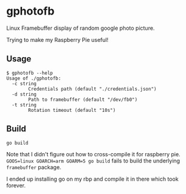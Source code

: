 # gphotofb
Linux Framebuffer display of random google photo picture.

Trying to make my Raspberry Pie useful!

## Usage
```
$ gphotofb --help
Usage of ./gphotofb:
  -c string
        Credentials path (default "./credentials.json")
  -d string
        Path to framebuffer (default "/dev/fb0")
  -t string
        Rotation timeout (default "10s")
```

## Build

```
go build
```

Note that I didn't figure out how to cross-compile it for raspberry pie.
`GOOS=linux GOARCH=arm GOARM=5 go build` fails to build the underlying `framebuffer` package.

I ended up installing go on my rbp and compile it in there which took forever.
